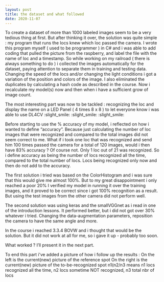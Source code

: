 ```yaml
--- 
layout: post
title: the dataset and what followed
date: 2020-11-07
---
```



To create a dataset of more than 1000 labeled images seem to be a very tedious thing at first.
But after thinking it over, the solution was quite simple : my program that runs the locs knew which loc passed the camera. I wrote this program myself ( used to be programmer ) in C# and i was able to add coding that pulled the picture from the raspberry, and label the file with the name of loc and a timestamp. So while working on my railroad ( there is always something to do ) i collected the images automatically for the dataset, paying attention to separate them in training and testing data.
Changing the speed of the locs and/or changing the light conditions i got a variation of the position and colors of the image.
I also eliminated the duplicates by calculating a hash code as described in the course.
Now i recalculate my model(s) now and then when i have a sufficient grow of image count.

The most interesting part was now to be tackled : recognizing the loc and display the name on a LED Panel ( 4 times 8 x 8 ) to let everyone know i was able to use DL4CV :slight_smile: :slight_smile: :slight_smile:

Before starting to use the % accuracy of my model, i reflected on how i wanted to define “accuracy”. Because just calculating the number of loc images that were recognized and compared to the total images did not seem correct to me. What if i took one loc that was recognized and send him 100 times passed the camera for a total of 120 images, would i then have 83% accuracy ? Of course not. Only 1 loc out of 21 was recognized.
So i define accuracy as being the number of locs recognized all the time, compared to the total number of locs. Locs being recognized only now and then do not add to the accuracy.

The first solution i tried was based on the ColorHistogram and i was sure that this would give me almost 100%. But to my great disappointment i only reached a poor 20%
I verified my model in running it over the training images, and it proved to be correct since i got 100% recognition as a result. But using the test images from the other camera did not perform well.

The second solution was using keras and the smallVGGnet as i read in one of the introduction lessons.
It performed better, but i did not got over 30% whatever i tried. Changing the data-augmentation parameters, reposition the camera to have the same angle and more.

In the course i reached 3.3.4 BOVW and i thought that would be the solution.
But it did not work at all for me, so i gave it up - probably too soon.

What worked ? I’ll present it in the next part. 

To end this part i've added a picture of how i follow up the results :
On the left is the current(new) picture of the reference spot
On the right is the current(new) picture of the to-be-recognized spot
n1(n2/n3 means n1 locs recognized all the time, n2 locs sometime NOT recognized, n3 total nbr of locs
